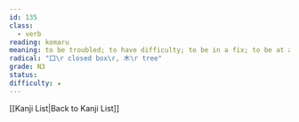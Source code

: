 ```yaml
---
id: 135
class:
  - verb
reading: komaru
meaning: to be troubled; to have difficulty; to be in a fix; to be at a loss; to be stumped; to be embarrassed
radical: "囗\r closed box\r, 木\r tree"
grade: N3
status:
difficulty: ★
---
```

[[Kanji List|Back to Kanji List]]